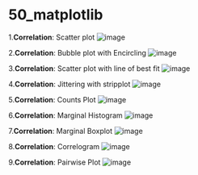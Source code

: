 # 50_matplotlib
1.**Correlation**: Scatter plot
![image](https://github.com/ynuwm/50_matplotlib/blob/master/1.correction/img/1_Scatterplot_Matplotlib-min-1024x640.png)

2.**Correlation**: Bubble plot with Encircling
![image](https://github.com/ynuwm/50_matplotlib/blob/master/1.correction/img/2_Bubble_Plot-min-1024x640.png)

3.**Correlation**: Scatter plot with line of best fit
![image](https://github.com/ynuwm/50_matplotlib/blob/master/1.correction/img/3_1_Scatterplot_with_linesofbestfit_Seaborn-min-1024x612.png)

4.**Correlation**: Jittering with stripplot
![image](https://github.com/ynuwm/50_matplotlib/blob/master/1.correction/img/4_Jittering_with_Stripplot_Seaborn-min-1024x640.png)

5.**Correlation**: Counts Plot
![image](https://github.com/ynuwm/50_matplotlib/blob/master/1.correction/img/5_Counts_plot_Matplotlib-min-1024x640.png)

6.**Correlation**: Marginal Histogram
![image](https://github.com/ynuwm/50_matplotlib/blob/master/1.correction/img/6_Marginal_histogram_Matplotlib-min-1024x640.png)

7.**Correlation**: Marginal Boxplot
![image](https://github.com/ynuwm/50_matplotlib/blob/master/1.correction/img/7_Marginal_boxplot_Matplotlib-min-1024x640.png)

8.**Correlation**: Correlogram
![image](https://github.com/ynuwm/50_matplotlib/blob/master/1.correction/img/8_Correlogram_Matplotlib-min.png)

9.**Correlation**: Pairwise Plot
![image](https://github.com/ynuwm/50_matplotlib/blob/master/1.correction/img/9_Pairplot_lines_Seaborn-min-1024x870.png)
